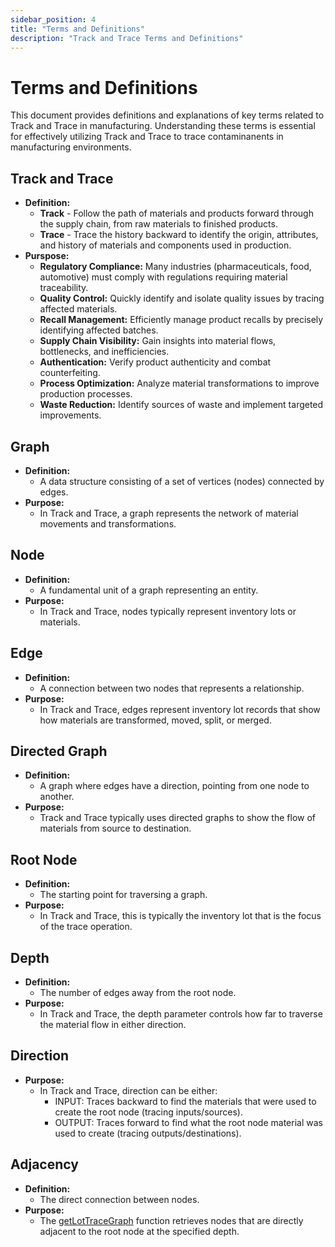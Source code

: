 ```yaml
---
sidebar_position: 4
title: "Terms and Definitions"
description: "Track and Trace Terms and Definitions"
---
```


# Terms and Definitions
This document provides definitions and explanations of key terms related to Track and Trace in manufacturing. Understanding these terms is essential for effectively utilizing Track and Trace to trace contaminanents in manufacturing environments.

## Track and Trace
- **Definition:**
    - **Track** - Follow the path of materials and products forward through the supply chain, from raw materials to finished products.
    - **Trace** - Trace the history backward to identify the origin, attributes, and history of materials and components used in production.
- **Purspose:**
    - **Regulatory Compliance:** Many industries (pharmaceuticals, food, automotive) must comply with regulations requiring material traceability.
    - **Quality Control:** Quickly identify and isolate quality issues by tracing affected materials.
    - **Recall Management:** Efficiently manage product recalls by precisely identifying affected batches.
    - **Supply Chain Visibility:** Gain insights into material flows, bottlenecks, and inefficiencies.
    - **Authentication:** Verify product authenticity and combat counterfeiting.
    - **Process Optimization:** Analyze material transformations to improve production processes.
    - **Waste Reduction:** Identify sources of waste and implement targeted improvements.

## Graph
- **Definition:**
    - A data structure consisting of a set of vertices (nodes) connected by edges.
- **Purpose:**
    - In Track and Trace, a graph represents the network of material movements and transformations.

## Node
- **Definition:**
    - A fundamental unit of a graph representing an entity.
- **Purpose:**
    - In Track and Trace, nodes typically represent inventory lots or materials.

## Edge
- **Definition:**
    - A connection between two nodes that represents a relationship.
- **Purpose:**
    - In Track and Trace, edges represent inventory lot records that show how materials are transformed, moved, split, or merged.

## Directed Graph
- **Definition:**
    - A graph where edges have a direction, pointing from one node to another.
- **Purpose:**
    - Track and Trace typically uses directed graphs to show the flow of materials from source to destination.

## Root Node
- **Definition:**
    - The starting point for traversing a graph.
- **Purpose:**
    - In Track and Trace, this is typically the inventory lot that is the focus of the trace operation.

## Depth
- **Definition:**
    - The number of edges away from the root node.
- **Purpose:**
    - In Track and Trace, the depth parameter controls how far to traverse the material flow in either direction.

## Direction
- **Purpose:**
    - In Track and Trace, direction can be either:
        - INPUT: Traces backward to find the materials that were used to create the root node (tracing inputs/sources).
        - OUTPUT: Traces forward to find what the root node material was used to create (tracing outputs/destinations).

## Adjacency
- **Definition:**
    - The direct connection between nodes.
- **Purpose:**
    - The [getLotTraceGraph](../../appendix/script-api/track-and-trace-script-api/get-lot-trace-graph.md) function retrieves nodes that are directly adjacent to the root node at the specified depth.
